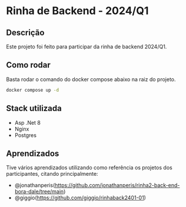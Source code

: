 
# Rinha de Backend - 2024/Q1

## Descrição

Este projeto foi feito para participar da rinha de backend 2024/Q1.

## Como rodar

Basta rodar o comando do docker compose abaixo na raiz do projeto.

```bash
docker compose up -d
```

## Stack utilizada

- Asp .Net 8
- Nginx
- Postgres

## Aprendizados

Tive vários aprendizados utilizando como referência os projetos dos participantes, citando principalmente:

 - @jonathanperis(https://github.com/jonathanperis/rinha2-back-end-bora-dale/tree/main)
 - @giggio(https://github.com/giggio/rinhaback2401-01)
